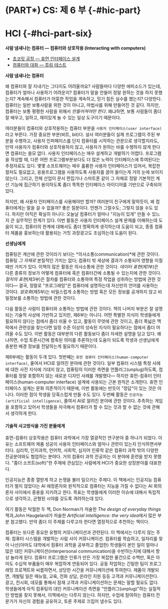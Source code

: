 
# (PART\*) CS: 제 6 부 {-#hic-part}

# HCI {-#hci-part-six}


**사람 냄새나는 컴퓨터 &mdash; 컴퓨터와 상호작용 (Interacting with computers)**

   - [쵸코릿 공장 &mdash; 휴먼 인터페이스 설계](hci.html)    
   - [컴퓨터와 대화 &mdash; 튜링 테스트](turing.html)  


**사람 냄새나는 컴퓨터**

왜 컴퓨터와 잘 지내기는 그다지도 어려울까요? 사람들마다 다양한 에피소드가 있는데, 컴퓨터가 얼마나 사용하기 어려운지? 컴퓨터가 말을 안들어 정말 원하는 것을 하지 못했는지? 계속해서 컴퓨터가 어뚱한 작업을 계속하고, 믿기 힘든 실수를 했는지? 다양한다. 컴퓨터는 일반 보통사람을 위한 것이 아니고, 마법사를 위해 만들어진 것 같다. 하지만, 컴퓨터는 보통 평평한 사람을 위해서 *만들어져야만 한다*. 왜냐하면, 보통 사람들이 좀더 잘 배우고, 일하고, 재미있게 놀 수 있는 일상 도구이기 때문이다.     

여러분들이 컴퓨터와 상호작용하는 컴퓨터 부분을 ``사용자 인터페이스(user interface)``라고 부른다. 가장 중요한 부분(비트, bit)다. 
설사 여러분들이 실제 프로그램이 주된 부분을 수행하고, 사용자 인퍼페이스를 단지 컴퓨터를 시작하는 관문으로 생각할지라도, 만약 사용자가 컴퓨터와 상호작용하지 않고, 사용자가 원하는 바를 수행하지 않게 한다면 컴퓨터는 쓸모 없다. 사용자 인터페이스는 매우 설계하고 개발하기 어렵다. 프로그램을 작성할 때, 다른 어떤 프로그램부분보다도 더 많은 노력이 인터페이스에 투여된다는 추정자료도 있다. 몇몇 소프트웨어는 매우 훌륭한 사용자 인터페이스가 있어서, 복잡한 절차도 필요없고, 응용프로그램을 사용하도록 사용자를 끌어 들이는게 거의 눈에 보이지 않는다. 그리고, 전체 산업이 문서 편집기나 스마트폰 같이 그 자체로 정말 기본적인 계산 기능에 접근하기 용이하도록 좀더 똑똑한 인터페이스 아이디어를 기반으로 구축되어 있다.  

하지만, 왜 사용자 인터페이스를 사용해야만 할까? 여러분이 친구에게 말하듯이, 왜 컴퓨터에게는 말을 걸 수 없을까? 좋은 질문이다. 언젠가 그럴수도; 그렇지 않을 수도 있다. 하지만 아직은 확실히 아니다: 오늘날 컴퓨터가 얼마나 "지능이 있게" 만들 수 있느지 큰 실무적인 한계가 있다. 이번 활동은 사용자 인터페이스 설계 문제를 이해하는데 도움이 되고, 컴퓨터의 한계에 대해서도 좀더 명확하게 생각하는데 도움이 되고, 종종 컴퓨터 제품을 홍보하는데 활용되는 거짓 과장광고도 조심하는데 도움이 된다.  

**선생님에게**

컴퓨팅은 계산에 관한 것이라기 보다는 *의사소통(communication)*에 관한 것이다. 컴퓨팅 *그 자체로* 본질적인 가치는 없다; 컴퓨터 밖 세상에 결과가 소통되어 영향을 미칠 때만 가치가 있다. 이책의 많은 활동은 의사소통에 관한 것이다. *데이터 표현*(제1부)은 다른 종류의 정보가 어떻게 컴퓨터에 혹은 컴퓨터간에 소통될 수 있는지에 관한 것이다. *절차의 표현*(제3부)은 절차를 컴퓨터와 소통하여 특정 작업을 성취하는 방법에 관한 것이다— 결국, 정말로 "프로그래밍"은 컴퓨터에 설명하는데 자신만의 언어를 사용하는 것이다. *암호화*(제5부)는 비밀스럽게 소통하는 방법 혹은 모든 정보를 공개하지 않고 비밀정보를 소통하는 방법에 관한 것이다.  

다음 활동은 사람이 컴퓨터와 소통하는 방법에 관한 것이다. 책의 나머지 부분은 잘 설명되는 기술적 사상에 기반하고 있지만, 제6부는 아니다. 어떤 특별한 지식이 학생들에게 필요하지 않다는 점에서 좀더 쉬울 수 있고, 활동이 무엇에 관한 것이고, 좀더 폭넓은 맥락에서 관련성을 찾는다면 일정 수준 이상의 성숙된 지식이 필요하다는 점에서 좀더 어려울 수도 있다. 이번 활동은 대부분의 다른 활동보다 좀더 자세한 설명을 담고 있다. 왜냐하면, 수업 토론시간에 함축된 의미를 추론하는데 도움이 되도록 학생과 선생님에게 충분한 배경 정보를 전달하는게 필요하기 때문이다.  

제6부에는 활동이 두개 있다. 첫번째는 ``휴먼 컴퓨터 인터페이스(human-computer interface)``, 줄여서 HCI로 알려진 분야에 관한 것이다. 일부 컴퓨터 시스템 특정 사례에 대한 사전 지식에 기대지 않고, 컴퓨팅의 이러한 측면을 언플러그(unplug)하도록, 컴퓨터를 정말 포함하지 않는 새로운 디자인 사례를 개발했다— 하지만 휴먼-컴퓨터 인터페이스(human-computer interface) 설계에 사용되는 근본 원칙은 소개한다. 휴먼 인터페이스 설계는 문화 의존적이기 때문에, 이번 활동에는 반듯이 "정답"이 있는 것은 아니다. 이러한 점이 학생을 당혹스럽게 만들 수도 있다. 두번째 활동은 ``인공지능(artificial intelligence)``, 줄여서 AI로 알려진 분야에 관한 것이다. 추측하는 게임을 포함하고 있어서 학생들을 자극해서 컴퓨터가 할 수 있는 것과 할 수 없는 것에 관해서 생각하게 한다.    


#### 기술적 사고방식을 가진 분들에게  

휴먼-컴퓨터 상호작용은 컴퓨터 과학에서 가장 열광적인 연구분야 중 하나가 되었다. 이유는 소프트웨어 제품 성공이 사용자 인터페이스와 얼마나 관련이 있는지 인식하면서부터다. 심리학, 인지과학, 언어학, 사회학, 심지어 인류학 같은 컴퓨터 과학 밖의 다양한 전공분야와도 협업하는 분야다. 거의 컴퓨터 과학 전공자는 이 분야에 훈련을 받지 못했다. "좀더 소프트(soft)"한 주제에 관심있는 사람에게 HCI가 중요한 성장분야를 대표한다.      

인공지능은 종종 열받게 하고 논쟁을 불러 일으키는 주제다. 이 책에서는 인공지능 컴퓨터가 멀지 않았다는 AI 애정론자와 원칙적으로 컴퓨터는 지능을 가질 수 없다는 AI 회의론자 사이에서 중용을 지키려고 한다. 목표는 학생들에게 이러한 이슈에 대해서 독립적으로 생각하고, 균형된 시야를 갖도록 격려하는데 있다.  

여기 활동은 탁월한 두 책, Don Norman가 저술한 *The design of everyday things* 책과,John Haugeland가 저술한 *Artificial intelligence: the very idea*에서 많은 부분 참고했다. 만약 좀더 이 주제를 다루고자 한다면 열정적으로 추천하는 책이다.  

컴퓨터는 또다른 중요한 유형의 커뮤니케이션과 관련된다. 이 책에서는 다루지 않는 주제: 컴퓨터 시스템을 개발하는 사람 사이 커뮤니케이션. 컴퓨터를 학습하고, 일자리를 찾아 나선(아마도 대학에서 컴퓨터 과학을 공부하고 졸업한) 학생들이 본인 일이 얼마나 많은 대인 커뮤니케이션(interpersonal communication)을 수반하는지에 대해서 항상 놀라게 된다. 컴퓨터 프로그램은 인류가 만든 가장 복잡한 물건으로 수백만, 혹은 아마도 수십억 부품들이 매우 복잡하게 연동되어 있다. 공동 작업하는 긴밀한 팀이 프로그래밍 프로젝트와 씨름하면서, 상당한 시간을 커뮤니케이션에 투여한다. 제품이 개발되면, 개발팀 일은 매뉴얼, 교육, 전화 상담, 온라인 지원 등등 고객과 커뮤니케이션한다. 광고, 전시회, 데모를 통해서 잠재 고객과 커뮤니케이션하는 문제는 말할 필요도 없다. 학생들에게 아직 컴퓨팅의 대인 커뮤니케이션 측면을 "언플러그(unplug)"하는 실질적인 방법을 찾지 못해서, 이책에서는 다루지 않는다. 하지만, 수업에 참여하는 컴퓨터 전문가가 자신의 경험을 공유하고, 토론 주제로 끄집어 낼수도 있다.        


